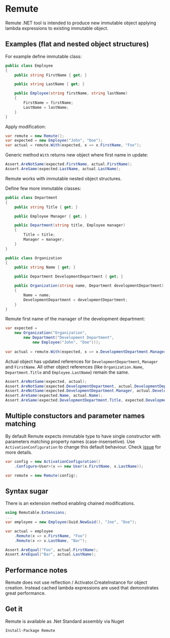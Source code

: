 # Remute
Remute .NET tool is intended to produce new immutable object applying lambda expressions to existing immutable object.

## Examples (flat and nested object structures)

For example define immutable class:
```cs
public class Employee
{
    public string FirstName { get; }

    public string LastName { get; }

    public Employee(string firstName, string lastName)
    {
        FirstName = firstName;
        LastName = lastName;
    }
}
```

Apply modification:
```cs
var remute = new Remute();
var expected = new Employee("John", "Doe");
var actual = remute.With(expected, x => x.FirstName, "Foo");
```

Generic method `With` returns new object where first name in update:
```cs
Assert.AreNotSame(expected.FirstName, actual.FirstName);
Assert.AreSame(expected.LastName, actual.LastName);
```

Remute works with immutable nested object structures.

Define few more immutable classes:

```cs
public class Department
{
    public string Title { get; }

    public Employee Manager { get; }

    public Department(string title, Employee manager)
    {
        Title = title;
        Manager = manager;
    }
}

public class Organization
{
    public string Name { get; }

    public Department DevelopmentDepartment { get; }

    public Organization(string name, Department developmentDepartment)
    {
        Name = name;
        DevelopmentDepartment = developmentDepartment;
    }
}
```

Remute first name of the manager of the development department:

```cs
var expected = 
    new Organization("Organization", 
        new Department("Development Department", 
            new Employee("John", "Doe")));
            
var actual = remute.With(expected, x => x.DevelopmentDepartment.Manager.FirstName, "Foo");
```

Actual object has updated references for `DevelopmentDepartment`, `Manager` and `FirstName`.
All other object references (like `Organization.Name`, `Department.Title` and `Employee.LastName`) remain the same.

```cs
Assert.AreNotSame(expected, actual);
Assert.AreNotSame(expected.DevelopmentDepartment, actual.DevelopmentDepartment);
Assert.AreNotSame(expected.DevelopmentDepartment.Manager, actual.DevelopmentDepartment.Manager);
Assert.AreSame(expected.Name, actual.Name);
Assert.AreSame(expected.DevelopmentDepartment.Title, expected.DevelopmentDepartment.Title);
```

## Multiple constuctors and parameter names matching
By default Remute expects immutable type to have single constructor with parameters matching property names (case-insensetive).
Use `ActivationConfiguration` to change this default behaviour. Check [issue](https://github.com/ababik/Remute/issues/3) for more details.

```cs
var config = new ActivationConfiguration()
    .Configure<User>(x => new User(x.FirstName, x.LastName));

var remute = new Remute(config);
```

## Syntax sugar
There is an extension method enabling chained modifications.
```cs
using Remutable.Extensions;
...
var employee = new Employee(Guid.NewGuid(), "Joe", "Doe");

var actual = employee
    .Remute(x => x.FirstName, "Foo")
    .Remute(x => x.LastName, "Bar");

Assert.AreEqual("Foo", actual.FirstName);
Assert.AreEqual("Bar", actual.LastName);
```

## Performance notes
Remute does not use reflection / Activator.CreateInstance for object creation. Instead cached lambda expressions are used that demonstrates great performance.

## Get it
Remute is available as .Net Standard assembly via Nuget

`Install-Package Remute`
